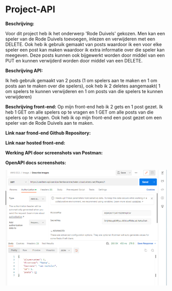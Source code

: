# Project-API

**Beschrijving:**

Voor dit project heb ik het onderwerp 'Rode Duivels' gekozen. Men kan een speler van de Rode Duivels toevoegen, inlezen en verwijderen met een DELETE. Ook heb ik gebruik gemaakt van posts waardoor ik een voor elke speler een post kan maken waardoor ik extra informatie over die speler kan meegeven. Deze posts kunnen ook bijgewerkt worden door middel van een PUT en kunnen verwijderd worden door middel van een DELETE.


**Beschrijving API:**

Ik heb gebruik gemaakt van 2 posts (1 om spelers aan te maken en 1 om posts aan te maken over die spelers), ook heb ik 2 deletes aangemaakt( 1 om spelers te kunnen verwijderen en 1 om posts van die spelers te kunnen verwijderen)


**Beschrijving front-end:**
Op mijn front-end heb ik 2 gets en 1 post gezet. Ik heb 1 GET om alle spelers op te vragen en 1 GET om alle posts van die spelers op te vragen. Ook heb ik op mijn front-end een post gezet om een speler van de Rode Duivels aan te maken.


**Link naar frond-end Github Repository:**


**Link naar hosted front-end:**


**Werking API door screenshots van Postman:**


**OpenAPI docs screenshots:**



![images/postman.png](images/postman.png)

